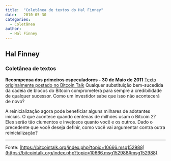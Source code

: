 ```yaml
---
title:  "Coletânea de textos do Hal Finney"
date:   2010-05-30
categories:
  - Coletânea
author:
  - Hal Finney
---
```


## Hal Finney

### Coletânea de textos  

**Recompensa dos primeiros especuladores - 30 de Maio de 2011** [Texto originalmente postado no Bitcoin Talk](https://bitcointalk.org/index.php?topic=10666.msg152988#msg152988) Qualquer substituição bem-sucedida da cadeia de blocos do Bitcoin comprometerá para sempre a credibilidade de qualquer sucessor. Como um investidor sabe que isso não acontecerá de novo?</div>

A reinicialização agora pode beneficiar alguns milhares de adotantes iniciais. O que acontece quando centenas de milhões usam o Bitcoin 2? Eles serão tão ciumentos e invejosos quanto você e os outros. Dado o precedente que você deseja definir, como você vai argumentar contra outra reinicialização?

---
Fonte: [https://bitcointalk.org/index.php?topic=10666.msg152988](https://bitcointalk.org/index.php?topic=10666.msg152988#msg152988)</div>
